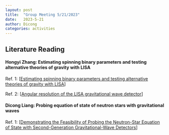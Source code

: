 ```yaml
---
layout: post
title:  "Group Meeting 5/21/2023"
date:   2023-5-21
author: Dicong
categories: activities
---
```


## Literature Reading

#### Hongyi Zhang: Estimating spinning binary parameters and testing alternative theories of gravity with LISA

Ref. 1: [[Estimating spinning binary parameters and testing alternative theories of gravity with LISA](https://journals.aps.org/prd/abstract/10.1103/PhysRevD.71.084025)]

Ref. 2: [[Angular resolution of the LISA gravitational wave detector](https://journals.aps.org/prd/abstract/10.1103/PhysRevD.57.7089)]


#### Dicong Liang: Probing equation of state of neutron stars with gravitational waves

Ref. 1: [[Demonstrating the Feasibility of Probing the Neutron-Star Equation of State with Second-Generation Gravitational-Wave Detectors](https://journals.aps.org/prl/abstract/10.1103/PhysRevLett.111.071101)]
